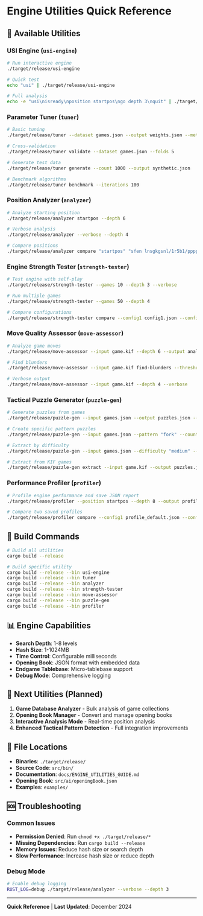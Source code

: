 # Engine Utilities Quick Reference

## 🚀 Available Utilities

### **USI Engine** (`usi-engine`)
```bash
# Run interactive engine
./target/release/usi-engine

# Quick test
echo "usi" | ./target/release/usi-engine

# Full analysis
echo -e "usi\nisready\nposition startpos\ngo depth 3\nquit" | ./target/release/usi-engine
```

### **Parameter Tuner** (`tuner`)
```bash
# Basic tuning
./target/release/tuner --dataset games.json --output weights.json --method adam

# Cross-validation
./target/release/tuner validate --dataset games.json --folds 5

# Generate test data
./target/release/tuner generate --count 1000 --output synthetic.json

# Benchmark algorithms
./target/release/tuner benchmark --iterations 100
```

### **Position Analyzer** (`analyzer`)
```bash
# Analyze starting position
./target/release/analyzer startpos --depth 6

# Verbose analysis
./target/release/analyzer --verbose --depth 4

# Compare positions
./target/release/analyzer compare "startpos" "sfen lnsgkgsnl/1r5b1/ppppppppp/9/9/9/PPPPPPPPP/1B5R1/LNSGKGSNL b - 1"
```

### **Engine Strength Tester** (`strength-tester`)
```bash
# Test engine with self-play
./target/release/strength-tester --games 10 --depth 3 --verbose

# Run multiple games
./target/release/strength-tester --games 50 --depth 4

# Compare configurations
./target/release/strength-tester compare --config1 config1.json --config2 config2.json
```

### **Move Quality Assessor** (`move-assessor`)
```bash
# Analyze game moves
./target/release/move-assessor --input game.kif --depth 6 --output analysis.json

# Find blunders
./target/release/move-assessor --input game.kif find-blunders --threshold 200

# Verbose output
./target/release/move-assessor --input game.kif --depth 4 --verbose
```

### **Tactical Puzzle Generator** (`puzzle-gen`)
```bash
# Generate puzzles from games
./target/release/puzzle-gen --input games.json --output puzzles.json --count 50

# Create specific pattern puzzles
./target/release/puzzle-gen --input games.json --pattern "fork" --count 50

# Extract by difficulty
./target/release/puzzle-gen --input games.json --difficulty "medium" --count 100

# Extract from KIF games
./target/release/puzzle-gen extract --input game.kif --output puzzles.json --count 20
```

### **Performance Profiler** (`profiler`)
```bash
# Profile engine performance and save JSON report
./target/release/profiler --position startpos --depth 8 --output profile.json --verbose

# Compare two saved profiles
./target/release/profiler compare --config1 profile_default.json --config2 profile_optimized.json
```

## 🔧 Build Commands

```bash
# Build all utilities
cargo build --release

# Build specific utility
cargo build --release --bin usi-engine
cargo build --release --bin tuner
cargo build --release --bin analyzer
cargo build --release --bin strength-tester
cargo build --release --bin move-assessor
cargo build --release --bin puzzle-gen
cargo build --release --bin profiler
```

## 📊 Engine Capabilities

- **Search Depth**: 1-8 levels
- **Hash Size**: 1-1024MB
- **Time Control**: Configurable milliseconds
- **Opening Book**: JSON format with embedded data
- **Endgame Tablebase**: Micro-tablebase support
- **Debug Mode**: Comprehensive logging

## 🎯 Next Utilities (Planned)

1. **Game Database Analyzer** - Bulk analysis of game collections
2. **Opening Book Manager** - Convert and manage opening books
3. **Interactive Analysis Mode** - Real-time position analysis
4. **Enhanced Tactical Pattern Detection** - Full integration improvements

## 📁 File Locations

- **Binaries**: `./target/release/`
- **Source Code**: `src/bin/`
- **Documentation**: `docs/ENGINE_UTILITIES_GUIDE.md`
- **Opening Book**: `src/ai/openingBook.json`
- **Examples**: `examples/`

## 🆘 Troubleshooting

### Common Issues
- **Permission Denied**: Run `chmod +x ./target/release/*`
- **Missing Dependencies**: Run `cargo build --release`
- **Memory Issues**: Reduce hash size or search depth
- **Slow Performance**: Increase hash size or reduce depth

### Debug Mode
```bash
# Enable debug logging
RUST_LOG=debug ./target/release/analyzer --verbose --depth 3
```

---

**Quick Reference** | **Last Updated**: December 2024
